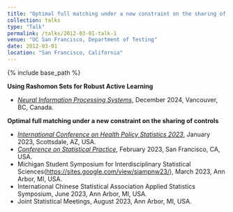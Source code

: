 ```yaml
---
title: "Optimal full matching under a new constraint on the sharing of controls: Application in pediatric critical care"
collection: talks
type: "Talk"
permalink: /talks/2012-03-01-talk-1
venue: "UC San Francisco, Department of Testing"
date: 2012-03-01
location: "San Francisco, California"
---
```


{% include base_path %}

<!-- Leave two spaces at the end -->

**Using Rashomon Sets for Robust Active Learning**  &nbsp;
* [*Neural Information Processing Systems*](https://openreview.net/forum?id=1d2tQi9keK), December 2024, Vancouver, BC, Canada.

**Optimal full matching under a new constraint on the sharing of controls**  &nbsp;
* [*International Conference on Health Policy Statistics 2023*](https://www.google.com/url?q=https://ww3.aievolution.com/AMSTATevents/Events/viewEv?ev%3D1566&sa=D&source=docs&ust=1729637621157381&usg=AOvVaw1vByLH98xlUuji9WfPXt4j), January 2023, Scottsdale, AZ, USA.  
* [*Conference on Statistical Practice*](https://ww3.aievolution.com/AMSTATevents/Events/viewEv?ev=1728), February 2023, San Francisco, CA, USA.  
* Michigan Student Symposium for Interdisciplinary Statistical Sciences(https://sites.google.com/view/siampnw23/), March 2023, Ann Arbor, MI, USA.  
* International Chinese Statistical Association Applied Statistics Symposium, June 2023, Ann Arbor, MI, USA.  
* Joint Statistical Meetings, August 2023, Ann Arbor, MI, USA.  
